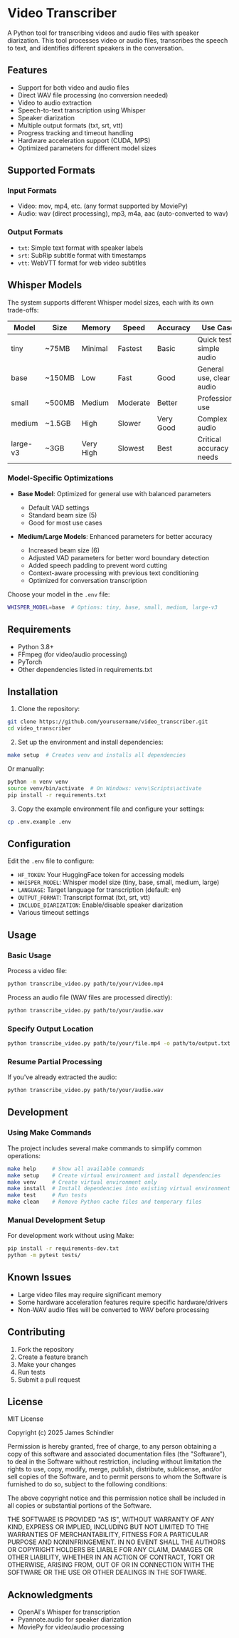 # Video Transcriber

A Python tool for transcribing videos and audio files with speaker diarization. This tool processes video or audio files, transcribes the speech to text, and identifies different speakers in the conversation.

## Features

- Support for both video and audio files
- Direct WAV file processing (no conversion needed)
- Video to audio extraction
- Speech-to-text transcription using Whisper
- Speaker diarization
- Multiple output formats (txt, srt, vtt)
- Progress tracking and timeout handling
- Hardware acceleration support (CUDA, MPS)
- Optimized parameters for different model sizes

## Supported Formats

### Input Formats
- Video: mov, mp4, etc. (any format supported by MoviePy)
- Audio: wav (direct processing), mp3, m4a, aac (auto-converted to wav)

### Output Formats
- `txt`: Simple text format with speaker labels
- `srt`: SubRip subtitle format with timestamps
- `vtt`: WebVTT format for web video subtitles

## Whisper Models

The system supports different Whisper model sizes, each with its own trade-offs:

| Model | Size | Memory | Speed | Accuracy | Use Case |
|-------|------|---------|--------|-----------|-----------|
| tiny | ~75MB | Minimal | Fastest | Basic | Quick tests, simple audio |
| base | ~150MB | Low | Fast | Good | General use, clear audio |
| small | ~500MB | Medium | Moderate | Better | Professional use |
| medium | ~1.5GB | High | Slower | Very Good | Complex audio |
| large-v3 | ~3GB | Very High | Slowest | Best | Critical accuracy needs |

### Model-Specific Optimizations

- **Base Model**: Optimized for general use with balanced parameters
  - Default VAD settings
  - Standard beam size (5)
  - Good for most use cases

- **Medium/Large Models**: Enhanced parameters for better accuracy
  - Increased beam size (6)
  - Adjusted VAD parameters for better word boundary detection
  - Added speech padding to prevent word cutting
  - Context-aware processing with previous text conditioning
  - Optimized for conversation transcription

Choose your model in the `.env` file:
```bash
WHISPER_MODEL=base  # Options: tiny, base, small, medium, large-v3
```

## Requirements

- Python 3.8+
- FFmpeg (for video/audio processing)
- PyTorch
- Other dependencies listed in requirements.txt

## Installation

1. Clone the repository:
```bash
git clone https://github.com/yourusername/video_transcriber.git
cd video_transcriber
```

2. Set up the environment and install dependencies:
```bash
make setup  # Creates venv and installs all dependencies
```
   Or manually:
   ```bash
   python -m venv venv
   source venv/bin/activate  # On Windows: venv\Scripts\activate
   pip install -r requirements.txt
   ```

3. Copy the example environment file and configure your settings:
```bash
cp .env.example .env
```

## Configuration

Edit the `.env` file to configure:

- `HF_TOKEN`: Your HuggingFace token for accessing models
- `WHISPER_MODEL`: Whisper model size (tiny, base, small, medium, large)
- `LANGUAGE`: Target language for transcription (default: en)
- `OUTPUT_FORMAT`: Transcript format (txt, srt, vtt)
- `INCLUDE_DIARIZATION`: Enable/disable speaker diarization
- Various timeout settings

## Usage

### Basic Usage

Process a video file:
```bash
python transcribe_video.py path/to/your/video.mp4
```

Process an audio file (WAV files are processed directly):
```bash
python transcribe_video.py path/to/your/audio.wav
```

### Specify Output Location

```bash
python transcribe_video.py path/to/your/file.mp4 -o path/to/output.txt
```

### Resume Partial Processing

If you've already extracted the audio:
```bash
python transcribe_video.py path/to/your/audio.wav
```

## Development

### Using Make Commands

The project includes several make commands to simplify common operations:

```bash
make help     # Show all available commands
make setup    # Create virtual environment and install dependencies
make venv     # Create virtual environment only
make install  # Install dependencies into existing virtual environment
make test     # Run tests
make clean    # Remove Python cache files and temporary files
```

### Manual Development Setup

For development work without using Make:
```bash
pip install -r requirements-dev.txt
python -m pytest tests/
```

## Known Issues

- Large video files may require significant memory
- Some hardware acceleration features require specific hardware/drivers
- Non-WAV audio files will be converted to WAV before processing

## Contributing

1. Fork the repository
2. Create a feature branch
3. Make your changes
4. Run tests
5. Submit a pull request

## License

MIT License

Copyright (c) 2025 James Schindler

Permission is hereby granted, free of charge, to any person obtaining a copy
of this software and associated documentation files (the "Software"), to deal
in the Software without restriction, including without limitation the rights
to use, copy, modify, merge, publish, distribute, sublicense, and/or sell
copies of the Software, and to permit persons to whom the Software is
furnished to do so, subject to the following conditions:

The above copyright notice and this permission notice shall be included in all
copies or substantial portions of the Software.

THE SOFTWARE IS PROVIDED "AS IS", WITHOUT WARRANTY OF ANY KIND, EXPRESS OR
IMPLIED, INCLUDING BUT NOT LIMITED TO THE WARRANTIES OF MERCHANTABILITY,
FITNESS FOR A PARTICULAR PURPOSE AND NONINFRINGEMENT. IN NO EVENT SHALL THE
AUTHORS OR COPYRIGHT HOLDERS BE LIABLE FOR ANY CLAIM, DAMAGES OR OTHER
LIABILITY, WHETHER IN AN ACTION OF CONTRACT, TORT OR OTHERWISE, ARISING FROM,
OUT OF OR IN CONNECTION WITH THE SOFTWARE OR THE USE OR OTHER DEALINGS IN THE
SOFTWARE.

## Acknowledgments

- OpenAI's Whisper for transcription
- Pyannote.audio for speaker diarization
- MoviePy for video/audio processing
